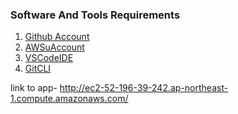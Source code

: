 ### Software And Tools Requirements

1. [Github Account](https://github.com)
2. [AWSuAccount](https://aws.com)
3. [VSCodeIDE](https://code.visualstudio.com/)
4. [GitCLI](https://git-scm.com/book/en/v2/Getting-Started-The-Command-Line)

link to app- http://ec2-52-196-39-242.ap-northeast-1.compute.amazonaws.com/

